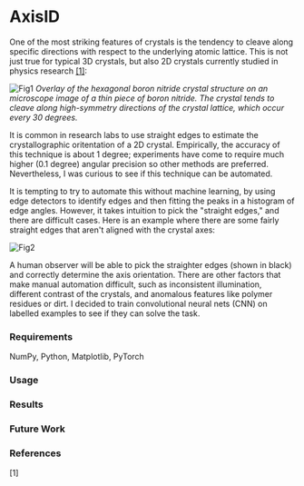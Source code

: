 # AxisID
One of the most striking features of crystals is the tendency to cleave along specific directions with respect to the underlying atomic lattice. This is not just true for typical 3D crystals, but also 2D crystals currently studied in physics research [[1]](#1):

![Fig1](figures/bn_with_lattice.png)
*Overlay of the hexagonal boron nitride crystal structure on an microscope image of a thin piece of boron nitride. The crystal tends to cleave along high-symmetry directions of the crystal lattice, which occur every 30 degrees.*
 
It is common in research labs to use straight edges to estimate the crystallographic oritentation of a 2D crystal. Empirically, the accuracy of this technique is about 1 degree; experiments have come to require much higher (0.1 degree) angular precision so other methods are preferred. Nevertheless, I was curious to see if this technique can be automated. 

It is tempting to try to automate this without machine learning, by using edge detectors to identify edges and then fitting the peaks in a histogram of edge angles. However, it takes intuition to pick the "straight edges," and there are difficult cases. Here is an example where there are some fairly straight edges that aren't aligned with the crystal axes:

![Fig2](figures/hard_example.png)

A human observer will be able to pick the straighter edges (shown in black) and correctly determine the axis orientation. There are other factors that make manual automation difficult, such as inconsistent illumination, different contrast of the crystals, and anomalous features like polymer residues or dirt. I decided to train convolutional neural nets (CNN) on labelled examples to see if they can solve the task. 


### Requirements
NumPy, Python, Matplotlib, PyTorch

### Usage

### Results

### Future Work

### References

<a id="1">[1]</a> 
